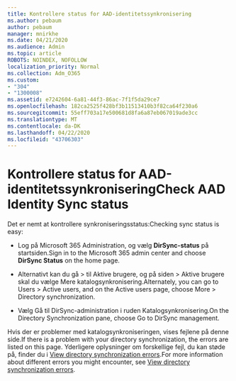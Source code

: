 ```yaml
---
title: Kontrollere status for AAD-identitetssynkronisering
ms.author: pebaum
author: pebaum
manager: mnirkhe
ms.date: 04/21/2020
ms.audience: Admin
ms.topic: article
ROBOTS: NOINDEX, NOFOLLOW
localization_priority: Normal
ms.collection: Adm_O365
ms.custom:
- "304"
- "1300008"
ms.assetid: e7242604-6a81-44f3-86ac-7f1f5da29ce7
ms.openlocfilehash: 182ca2525f428bf3b11513410b3f82ca64f230a6
ms.sourcegitcommit: 55eff703a17e500681d8fa6a87eb067019ade3cc
ms.translationtype: MT
ms.contentlocale: da-DK
ms.lasthandoff: 04/22/2020
ms.locfileid: "43706303"
---
```

# <a name="check-aad-identity-sync-status"></a><span data-ttu-id="dca96-102">Kontrollere status for AAD-identitetssynkronisering</span><span class="sxs-lookup"><span data-stu-id="dca96-102">Check AAD Identity Sync status</span></span>

<span data-ttu-id="dca96-103">Det er nemt at kontrollere synkroniseringsstatus:</span><span class="sxs-lookup"><span data-stu-id="dca96-103">Checking sync status is easy:</span></span>
  
- <span data-ttu-id="dca96-104">Log på Microsoft 365 Administration, og vælg **DirSync-status** på startsiden.</span><span class="sxs-lookup"><span data-stu-id="dca96-104">Sign in to the Microsoft 365 admin center and choose **DirSync Status** on the home page.</span></span>

- <span data-ttu-id="dca96-105">Alternativt kan du gå \> til Aktive brugere, og på siden \> Aktive brugere skal du vælge Mere katalogsynkronisering.</span><span class="sxs-lookup"><span data-stu-id="dca96-105">Alternately, you can go to Users \> Active users, and on the Active users page, choose More \> Directory synchronization.</span></span>

- <span data-ttu-id="dca96-106">Vælg Gå til DirSync-administration i ruden Katalogsynkronisering.</span><span class="sxs-lookup"><span data-stu-id="dca96-106">On the Directory Synchronization pane, choose Go to DirSync management.</span></span>

<span data-ttu-id="dca96-107">Hvis der er problemer med katalogsynkroniseringen, vises fejlene på denne side.</span><span class="sxs-lookup"><span data-stu-id="dca96-107">If there is a problem with your directory synchronization, the errors are listed on this page.</span></span> <span data-ttu-id="dca96-108">Yderligere oplysninger om forskellige fejl, du kan støde på, finder du i [View directory synchronization errors](https://docs.microsoft.com//office365/enterprise/identify-directory-synchronization-errors).</span><span class="sxs-lookup"><span data-stu-id="dca96-108">For more information about different errors you might encounter, see [View directory synchronization errors](https://docs.microsoft.com//office365/enterprise/identify-directory-synchronization-errors).</span></span>
  